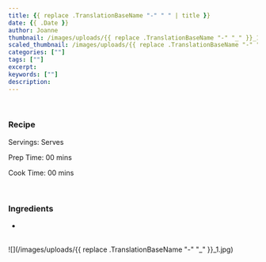 ```yaml
---
title: {{ replace .TranslationBaseName "-" " " | title }}
date: {{ .Date }}
author: Joanne
thumbnail: /images/uploads/{{ replace .TranslationBaseName "-" "_" }}_1.jpg
scaled_thumbnail: /images/uploads/{{ replace .TranslationBaseName "-" "_" }}_0.jpg
categories: [""]
tags: [""]
excerpt: 
keywords: [""]
description: 
---
```


</br>
<!--</br>
{{< youtube 00000000 >}}
</br>
</br>-->

### Recipe

Servings: <span itemprop="recipeYield">Serves 

Prep Time: <meta itemprop="prepTime" content="PT00M">00 mins  

Cook Time: <meta itemprop="cookTime" content="PT00M">00 mins
  
</br>

### Ingredients

* <span itemprop="recipeIngredient">




</br>
![](/images/uploads/{{ replace .TranslationBaseName "-" "_" }}_1.jpg)